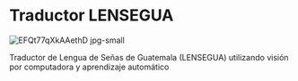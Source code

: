 # Traductor LENSEGUA
![EFQt77qXkAAethD jpg-small](https://github.com/user-attachments/assets/878d99b5-107b-4cfa-bce3-1fee2d0dd455)

Traductor de Lengua de Señas de Guatemala (LENSEGUA) utilizando visión por computadora y aprendizaje automático
